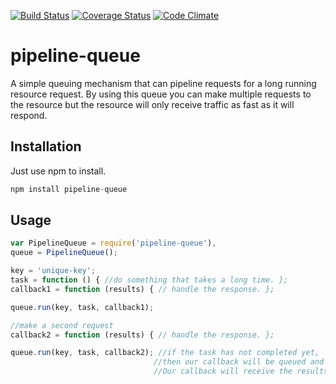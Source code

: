 [![Build Status](https://travis-ci.org/scull7/pipeline-queue.svg?branch=master)](https://travis-ci.org/scull7/pipeline-queue)
[![Coverage Status](https://coveralls.io/repos/scull7/pipeline-queue/badge.png)](https://coveralls.io/r/scull7/pipeline-queue)
[![Code Climate](https://codeclimate.com/github/scull7/pipeline-queue.png)](https://codeclimate.com/github/scull7/pipeline-queue)

pipeline-queue
==============
A simple queuing mechanism that can pipeline requests for a long running resource request.  By using this queue you can make multiple requests to the resource but the resource will only receive traffic as fast as it will respond.

Installation
------------
Just use npm to install.

```javascript
npm install pipeline-queue
```

Usage
-----

```javascript
var PipelineQueue = require('pipeline-queue'),
queue = PipelineQueue();

key = 'unique-key';
task = function () { //do something that takes a long time. };
callback1 = function (results) { // handle the response. };

queue.run(key, task, callback1);

//make a second request
callback2 = function (results) { // handle the response. };

queue.run(key, task, callback2); //if the task has not completed yet,
                                //then our callback will be queued and the task will not be run.
                                //Our callback will receive the results of the initial task run.
```
